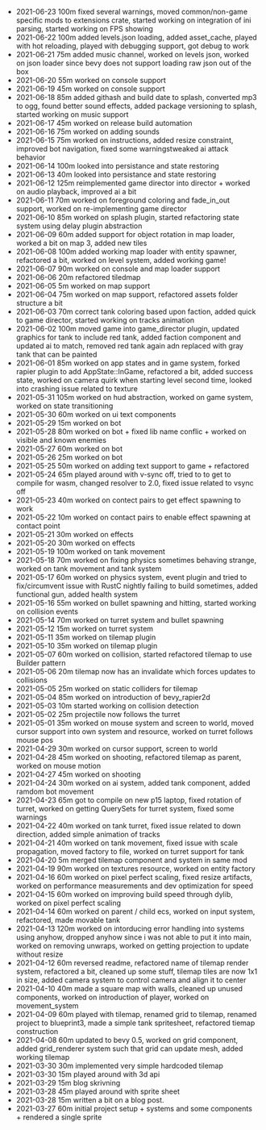 - 2021-06-23  100m fixed several warnings, moved common/non-game specific mods to extensions crate, started working on integration of ini parsing, started working on FPS showing
- 2021-06-22  100m added levels.json loading, added asset_cache, played with hot reloading, played with debugging support, got debug to work
- 2021-06-21  75m added music channel, worked on levels json, worked on json loader since bevy does not support loading raw json out of the box
- 2021-06-20  55m worked on console support
- 2021-06-19  45m worked on console support
- 2021-06-18  85m added githash and build date to splash, converted mp3 to ogg, found better sound effects, added package versioning to splash, started working on music support
- 2021-06-17  45m worked on release build automation
- 2021-06-16  75m worked on adding sounds
- 2021-06-15  75m worked on instructions, added resize constraint, improved bot navigation, fixed some warningstweaked ai attack behavior
- 2021-06-14  100m looked into persistance and state restoring
- 2021-06-13  40m looked into persistance and state restoring
- 2021-06-12  125m reimplemented game director into director + worked on audio playback, improved ai a bit
- 2021-06-11  70m worked on foreground coloring and fade_in_out support, worked on re-implementing game director
- 2021-06-10  85m worked on splash plugin, started refactoring state system using delay plugin abstraction
- 2021-06-09  60m added support for object rotation in map loader, worked a bit on map 3, added new tiles
- 2021-06-08  100m added working map loader with entity spawner, refactored a bit, worked on level system, added working game!
- 2021-06-07  90m worked on console and map loader support
- 2021-06-06  20m refactored tiledmap
- 2021-06-05  5m worked on map support
- 2021-06-04  75m worked on map support, refactored assets folder structure a bit
- 2021-06-03  70m correct tank coloring based upon faction, added quick to game director, started working on tracks animation
- 2021-06-02  100m moved game into game_director plugin, updated graphics for tank to include red tank, added faction component and updated ai to match, removed red tank again adn replaced with gray tank that can be painted
- 2021-06-01  85m worked on app states and in game system, forked rapier plugin to add AppState::InGame, refactored a bit, added success state, worked on camera quirk when starting level second time, looked into crashing issue related to texture
- 2021-05-31  105m worked on hud abstraction, worked on game system, worked on state transitioning
- 2021-05-30  60m worked on ui text components 
- 2021-05-29  15m worked on bot
- 2021-05-28  80m worked on bot + fixed lib name conflic + worked on visible and known enemies 
- 2021-05-27  60m worked on bot
- 2021-05-26  25m worked on bot
- 2021-05-25  50m worked on adding text support to game + refactored
- 2021-05-24  65m played around with v-sync off, tried to to get to compile for wasm, changed resolver to 2.0, fixed issue related to vsync off
- 2021-05-23  40m worked on contect pairs to get effect spawning to work
- 2021-05-22  10m worked on contact pairs to enable effect spawning at contact point
- 2021-05-21  30m worked on effects
- 2021-05-20  30m worked on effects
- 2021-05-19  100m worked on tank movement
- 2021-05-18  70m worked on fixing physics sometimes behaving strange, worked on tank movement and tank system
- 2021-05-17  60m worked on physics system, event plugin and tried to fix/circumvent issue with RustC nightly failing to build sometimes, added functional gun, added health system
- 2021-05-16  55m worked on bullet spawning and hitting, started working on collision events
- 2021-05-14  70m worked on turret system and bullet spawning
- 2021-05-12  15m worked on turret system
- 2021-05-11  35m worked on tilemap plugin
- 2021-05-10  35m worked on tilemap plugin
- 2021-05-07  60m worked on collision, started refactored tilemap to use Builder pattern
- 2021-05-06  20m tilemap now has an invalidate which forces updates to collisions
- 2021-05-05  25m worked on static colliders for tilemap
- 2021-05-04  85m worked on introduction of bevy_rapier2d
- 2021-05-03  10m started working on collision detection
- 2021-05-02  25m projectile now follows the turret
- 2021-05-01  35m worked on mouse system and screen to world, moved cursor support into own system and resource, worked on turret follows mouse pos
- 2021-04-29  30m worked on cursor support, screen to world
- 2021-04-28  45m worked on shooting, refactored tilemap as parent, worked on mouse motion
- 2021-04-27  45m worked on shooting
- 2021-04-24  30m worked on ai system, added tank component, added ramdom bot movement
- 2021-04-23  65m got to compile on new p15 laptop, fixed rotation of turret, worked on getting QuerySets for turret system, fixed some warnings
- 2021-04-22  40m worked on tank turret, fixed issue related to down direction, added simple animation of tracks
- 2021-04-21  40m worked on tank movement, fixed issue with scale propagation, moved factory to file, worked on turret support for tank
- 2021-04-20  5m merged tilemap component and system in same mod
- 2021-04-19  90m worked on textures resource, worked on entity factory
- 2021-04-16  60m worked on pixel perfect scaling, fixed resize artifacts, worked on performance measurements and dev optimization for speed
- 2021-04-15  60m worked on improving build speed through dylib, worked on pixel perfect scaling
- 2021-04-14  60m worked on parent / child ecs, worked on input system, refactored, made movable tank
- 2021-04-13  120m worked on intorducing error handling into systems using anyhow, dropped anyhow since i was not able to put it into main, worked on removing unwraps, worked on getting projection to update without resize
- 2021-04-12  60m reversed readme, refactored name of tilemap render system, refactored a bit, cleaned up some stuff, tilemap tiles are now 1x1 in size, added camera system to control camera and align it to center
- 2021-04-10  40m made a square map with walls, cleaned up unused components, worked on introduction of player, worked on movement_system
- 2021-04-09  60m  played with tilemap, renamed grid to tilemap, renamed project to blueprint3, made a simple tank spritesheet, refactored tiemap construction
- 2021-04-08  60m  updated to bevy 0.5, worked on grid component, added grid_renderer system such that grid can update mesh, added working tilemap
- 2021-03-30  30m implemented very simple hardcoded tilemap
- 2021-03-30  15m played around with 3d api
- 2021-03-29  15m blog skrivning
- 2021-03-28  45m played around with sprite sheet
- 2021-03-28  15m written a bit on a blog post.
- 2021-03-27  60m  initial project setup + systems and some components + rendered a single sprite








